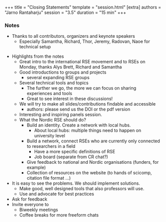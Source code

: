 +++
title = "Closing Statements"
template = "session.html"
[extra]
authors = "Jarno Rantaharju"
session = "3.5"
duration = "15 min"
+++


### Notes

* Thanks to all contributors, organizers and keynote speakers
  * Especially Samantha, Richard, Thor, Jeremy, Radovan, Naoe for technical setup
- Highlights from the notes
  * Great intro to the international RSE movement and to RSEs on Monday, thanks Alys Brett, Richard and Samantha
  - Good introductions to groups and projects
     - several expanding RSE groups
  - Several technical tools and topics
     - The further we go, the more we can focus on sharing experiences and tools
     - Great to see interest in these discussions!
  - We will try to make all slides/contributions findable and accessible
      - authors: please send us the DOI or the pdf version
  - Interesting and inspiring panels session.
  - What the Nordic RSE should do?
     - Build an identity. Create a network with local hubs. 
         - About local hubs: multiple things need to happen on university level
     - Build a network, connect RSEs who are currently only connected to researchers in a field
         - Have a more specific definitions of RSE
         - Job board (separate from CR chat?)
    - Give feedback to national and Nordic organisations (funders, for example)
    - Collection of resources on the website (to hands of scicomp, citation file format …)
- It is easy to see the problems. We should implement solutions.
    - Make good, well designed tools that also professors will use.
    - Use and advocate for best practices
- Ask for feedback
- Invite everyone to
  - Biweekly meetings
  - Coffee breaks for more freeform chats

